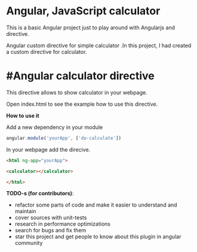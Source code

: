 # Angular, JavaScript  calculator

This is a basic Angular project  just to play around with Angularjs and directive.
 
Angular custom directive for simple calculator .In this project, I had
created a custom directive for calculator.    

#Angular calculator directive
========================

This directive allows to show calculator in your webpage.

Open index.html to see the example how to use this directive.


**How to use it**

 Add a new dependency in your module
```javascript
angular.module('yourApp', ['do-calculate'])
```

In your webpage add the direcive.

```html
<html ng-app="yourApp">

<calculator></calculator>

</html>
```
**TODO-s (for contributors)**:

 * refactor some parts of code and make it easier to understand and maintain
 * cover sources with unit-tests
 * research in performance optimizations
 * search for bugs and fix them
 * star this project and get people to know about this plugin in angular community
